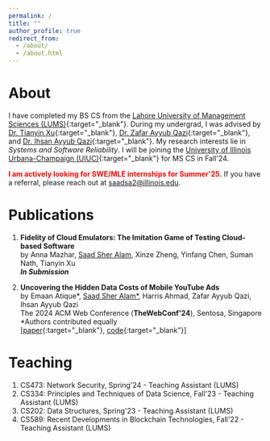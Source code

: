 ```yaml
---
permalink: /
title: ""
author_profile: true
redirect_from: 
  - /about/
  - /about.html
---
```


About 
===== 


I have completed my BS CS from the [Lahore University of Management Sciences (LUMS)](https://lums.edu.pk/){:target="_blank"}. During my undergrad, I was advised by [Dr. Tianyin Xu](https://tianyin.github.io/){:target="_blank"}, [Dr. Zafar Ayyub Qazi](https://web.lums.edu.pk/~zafar/){:target="_blank"}, and [Dr. Ihsan Ayyub Qazi](https://www.ihsanqazi.com/){:target="_blank"}. My research interests lie in *Systems and Software Reliability*. I will be joining the [University of Illinois Urbana-Champaign (UIUC)](https://cs.illinois.edu/){:target="_blank"} for MS CS in Fall'24.     

<span style="color:red">**I am actively looking for SWE/MLE internships for Summer'25.**</span> If you have a referral, please reach out at saadsa2@illinois.edu.



Publications 
===== 
1. **Fidelity of Cloud Emulators: The Imitation Game of Testing Cloud-based Software** <br>
by Anna Mazhar, <ins>Saad Sher Alam</ins>, Xinze Zheng, Yinfang Chen, Suman Nath, Tianyin Xu <br>
_**In Submission**_

2. **Uncovering the Hidden Data Costs of Mobile YouTube Ads** <br>
by Emaan Atique*, <ins>Saad Sher Alam*</ins>, Harris Ahmad, Zafar Ayyub Qazi, Ihsan Ayyub Qazi <br>
The 2024 ACM Web Conference (**TheWebConf'24**), Sentosa, Singapore <br>
*Authors contributed equally <br>
[[paper](/files/ytafford-www'24.pdf){:target="_blank"}, [code](https://github.com/nsgLUMS/videoads-affordability-www24){:target="_blank"}]

Teaching 
===== 
1. CS473: Network Security, Spring'24 - Teaching Assistant (LUMS)
2. CS334: Principles and Techniques of Data Science, Fall'23 - Teaching Assistant (LUMS)
3. CS202: Data Structures, Spring'23 - Teaching Assistant (LUMS)
4. CS589: Recent Developments in Blockchain Technologies, Fall'22 - Teaching Assistant (LUMS)
